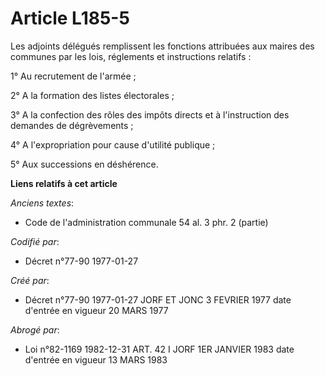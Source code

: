 # Article L185-5

Les adjoints délégués remplissent les fonctions attribuées aux maires des communes par les lois, réglements et instructions
relatifs :

1° Au recrutement de l'armée ;

2° A la formation des listes électorales ;

3° A la confection des rôles des impôts directs et à l'instruction des demandes de dégrèvements ;

4° A l'expropriation pour cause d'utilité publique ;

5° Aux successions en déshérence.

**Liens relatifs à cet article**

_Anciens textes_:

  - Code de l'administration communale 54 al. 3 phr. 2 (partie)

_Codifié par_:

  - Décret n°77-90 1977-01-27

_Créé par_:

  - Décret n°77-90 1977-01-27 JORF ET JONC 3 FEVRIER 1977 date d'entrée en vigueur 20 MARS 1977

_Abrogé par_:

  - Loi n°82-1169 1982-12-31 ART. 42 I JORF 1ER JANVIER 1983 date d'entrée en vigueur 13 MARS 1983
